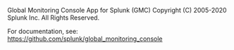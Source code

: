 Global Monitoring Console App for Splunk (GMC)
Copyright (C) 2005-2020 Splunk Inc. All Rights Reserved.

For documentation, see: https://github.com/splunk/global_monitoring_console
